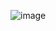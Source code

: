![image](https://user-images.githubusercontent.com/82156802/175191708-2f443e29-b6a6-41e5-a715-070c8e9ceab9.png)
